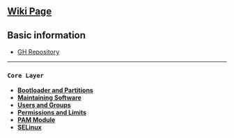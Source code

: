 ## **[Wiki Page](https://github.com/trimstray/the-practical-linux-hardening-guide/wiki)**

## Basic information

  * [GH Repository](https://github.com/trimstray/the-practical-linux-hardening-guide)

***

### `Core Layer`

- **[Bootloader and Partitions](#)**
- **[Maintaining Software](#)**
- **[Users and Groups](#)**
- **[Permissions and Limits](#)**
- **[PAM Module](#)**
- **[SELinux](#)**

